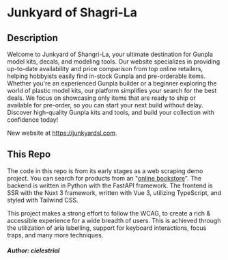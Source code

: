 # Junkyard of Shagri-La

## Description

Welcome to Junkyard of Shangri-La, your ultimate destination for Gunpla
model kits, decals, and modeling tools. Our website specializes in
providing up-to-date availability and price comparison from top online
retailers, helping hobbyists easily find in-stock Gunpla and
pre-orderable items. Whether you're an experienced Gunpla builder or
a beginner exploring the world of plastic model kits, our platform
simplifies your search for the best deals. We focus on showcasing only
items that are ready to ship or available for pre-order, so you can
start your next build without delay. Discover high-quality Gunpla kits
and tools, and build your collection with confidence today!

New website at https://junkyardsl.com.

## This Repo

The code in this repo is from its early stages as a web scraping demo project. You can search for products from an "[online bookstore](https://books.toscrape.com)". The backend is written in Python with the FastAPI framework. The frontend is SSR with the Nuxt 3 framework, written with Vue 3, utilizing TypeScript, and styled with Tailwind CSS.

This project makes a strong effort to follow the WCAG, to create a rich & accessible experience for a wide breadth of users. This is achieved through the utilization of aria labelling, support for keyboard interactions, focus traps, and many more techniques.

#### _Author: cielestrial_
